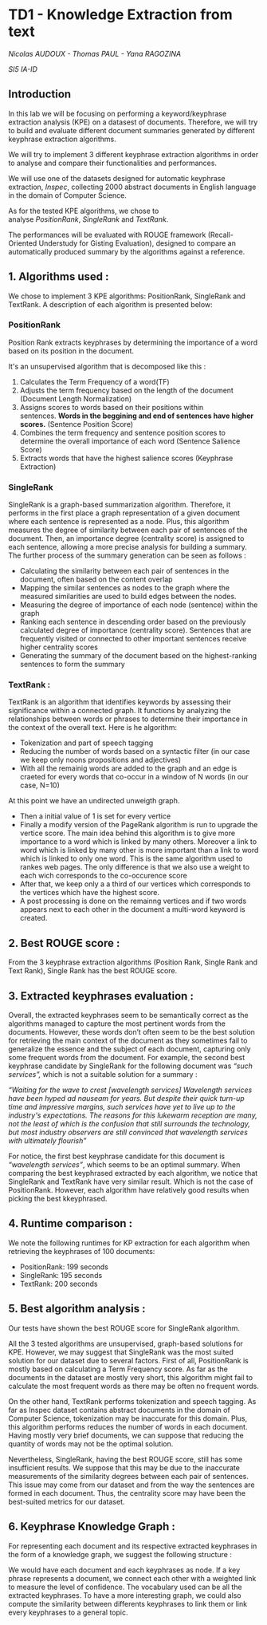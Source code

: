 # TD1 - Knowledge Extraction from text

*Nicolas AUDOUX - Thomas PAUL - Yana RAGOZINA*

*SI5 IA-ID*

## **Introduction**

In this lab we will be focusing on performing a keyword/keyphrase extraction analysis (KPE) on a datasest of documents. Therefore, we will try to build and evaluate different document summaries generated by different keyphrase extraction algorithms.

We will try to implement 3 different keyphrase extraction algorithms in order to analyse and compare their functionalities and performances.

We will use one of the datasets designed for automatic keyphrase extraction, *Inspec*, collecting 2000 abstract documents in English language in the domain of Computer Science.

As for the tested KPE algorithms, we chose to analyse *PositionRank*, *SingleRank* and *TextRank*.

The performances will be evaluated with ROUGE framework (Recall-Oriented Understudy for Gisting Evaluation), designed to compare an automatically produced summary by the algorithms against a reference.

## 1. **Algorithms used :** 
We chose to implement 3 KPE algorithms: PositionRank, SingleRank and TextRank. A description of each algorithm is presented below:
    
    
  ### PositionRank 
    
  Position Rank extracts keyphrases by determining the importance of a word based on its position in the document.
  
  It's an unsupervised algorithm that is decomposed like this :
    
  1. Calculates the Term Frequency of a word(TF)
  2. Adjusts the term frequency based on the length of the document (Document Length Normalization)
  3. Assigns scores to words based on their positions within sentences. **Words in the beggining and end of sentences have higher scores.** (Sentence Position Score)
  4. Combines the term frequency and sentence position scores to determine the overall importance of each word (Sentence Salience Score)
  5. Extracts words that have the highest salience scores (Keyphrase Extraction)

  ### SingleRank

SingleRank is a graph-based summarization algorithm. Therefore, it performs in the first place a graph representation of a given document where each sentence is represented as a node. Plus, this algorithm measures the degree of similarity between each pair of sentences of the document. Then, an importance degree (centrality score) is assigned to each sentence, allowing a more precise analysis for building a summary. The further process of the summary generation can be seen as follows :

- Calculating the similarity between each pair of sentences in the document, often based on the content overlap
- Mapping the similar sentences as nodes to the graph where the measured similarities are used to build edges between the nodes.
- Measuring the degree of importance of each node (sentence) within the graph
- Ranking each sentence in descending order based on the previously calculated degree of importance (centrality score). Sentences that are frequently visited or connected to other important sentences receive higher centrality scores
- Generating the summary of the document based on the highest-ranking sentences to form the summary

### TextRank :

TextRank is an algorithm that identifies keywords by assessing their significance within a connected graph. It functions by analyzing the relationships between words or phrases to determine their importance in the context of the overall text. Here is he algorithm:

- Tokenization and part of speech tagging
- Reducing the number of words based on a syntactic filter (in our case we keep only noons propositions and adjectives)
- With all the remainig words are added to the graph and an edge is craeted for every words that co-occur in a window of N words (in our case, N=10)

At this point we have an undirected unweigth graph.

- Then a initial value of 1 is set for every vertice
- Finally a modify version of the PageRank algorithm is run to upgrade the vertice score. The main idea behind this algorithm is to give more importance to a word which is linked by many others. Moreover a link to word which is linked by many other is more important than a link to word which is linked to only one word. This is the same algorithm used to rankes web pages. The only difference is that we also use a weight to each wich corresponds to the co-occurence score
- After that, we keep only a a third of our vertices which corresponds to the vertices which have the highest score.
- A post processing is done on the remainng vertices and if two words appears next to each other in the document a multi-word keyword is created.

## 2. **Best ROUGE score :**

From the 3 keyphrase extraction algorithms (Position Rank, Single Rank and Text Rank), Single Rank has the best ROUGE score.

## 3. **Extracted keyphrases evaluation :**

Overall, the extracted keyphrases seem to be semantically correct as the algorithms managed to capture the most pertinent words from the documents. However, these words don’t often seem to be the best solution for retrieving the main context of the document as they sometimes fail to generalize the essence and the subject of each document, capturing only some frequent words from the document. For example, the second best keyphrase candidate by SingleRank for the following document was *“such services”,* which is not a suitable solution for a summary : 

*“Waiting for the wave to crest [wavelength services]
Wavelength services have been hyped ad nauseam for years. But despite their
quick turn-up time and impressive margins, such services have yet to
live up to the industry's expectations. The reasons for this lukewarm
reception are many, not the least of which is the confusion that still
surrounds the technology, but most industry observers are still
convinced that wavelength services with ultimately flourish”*

For notice, the first best keyphrase candidate for this document is *“wavelength services”*, which seems to be an optimal summary.
When comparing the best keyphrased extracted by each algorithm, we notice that SingleRank and TextRank have very similar result. Which is not the case of PositionRank. However, each algorithm have relatively good results when picking the best kkeyphrased.

## 4. **Runtime comparison :**

We note the following runtimes for KP extraction for each algorithm when retrieving the keyphrases of 100 documents: 

- PositionRank: 199 seconds
- SingleRank: 195 seconds
- TextRank: 200 seconds



## 5. **Best algorithm analysis :**

Our tests have shown the best ROUGE score for SingleRank algorithm. 

All the 3 tested algorithms are unsupervised, graph-based solutions for KPE. However, we may suggest that SingleRank was the most suited solution for our dataset due to several factors. First of all, PositionRank is mostly based on calculating a Term Frequency score. As far as the documents in the dataset are mostly very short, this algorithm might fail to calculate the most frequent words as there may be often no frequent words. 

On the other hand, TextRank performs tokenization and speech tagging. As far as Inspec dataset contains abstract documents in the domain of Computer Science, tokenization may be inaccurate for this domain. Plus, this algorithm performs reduces the number of words in each document. Having mostly very brief documents, we can suppose that reducing the quantity of words may not be the optimal solution.

Nevertheless, SingleRank, having the best ROUGE score, still has some insufficient results. We suppose that this may be due to the inaccurate measurements of the similarity degrees between each pair of sentences. This issue may come from our dataset and from the way the sentences are formed in each document. Thus, the centrality score may have been the best-suited metrics for our dataset.

## 6. **Keyphrase Knowledge Graph :**

For representing each document and its respective extracted keyphrases in the form of a knowledge graph, we suggest the following structure :


We would have each document and each keyphrases as node. If a key phrase represents a document, we connect each other with a weighted link to measure the level of confidence. The vocabulary used can be all the extracted keyphrases. To have a more interesting graph, we could also compute the similarity between differents keyphrases to link them or link every keyphrases to a general topic.